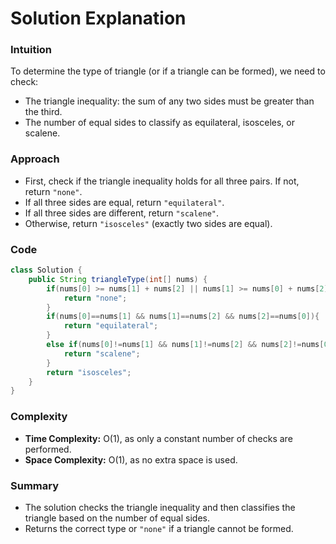 # Solution Explanation

### Intuition

To determine the type of triangle (or if a triangle can be formed), we need to check:
- The triangle inequality: the sum of any two sides must be greater than the third.
- The number of equal sides to classify as equilateral, isosceles, or scalene.

### Approach

- First, check if the triangle inequality holds for all three pairs. If not, return `"none"`.
- If all three sides are equal, return `"equilateral"`.
- If all three sides are different, return `"scalene"`.
- Otherwise, return `"isosceles"` (exactly two sides are equal).

### Code

```java
class Solution {
    public String triangleType(int[] nums) {
        if(nums[0] >= nums[1] + nums[2] || nums[1] >= nums[0] + nums[2] || nums[2] >= nums[0] + nums[1]){
            return "none";
        }
        if(nums[0]==nums[1] && nums[1]==nums[2] && nums[2]==nums[0]){
            return "equilateral";
        }
        else if(nums[0]!=nums[1] && nums[1]!=nums[2] && nums[2]!=nums[0]){
            return "scalene";
        }
        return "isosceles";
    }
}
```

### Complexity

- **Time Complexity:** O(1), as only a constant number of checks are performed.
- **Space Complexity:** O(1), as no extra space is used.

### Summary

- The solution checks the triangle inequality and then classifies the triangle based on the number of equal sides.
- Returns the correct type or `"none"` if a triangle cannot be formed.
